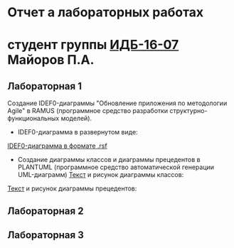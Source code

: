 # Отчет а лабораторных работах
# студент группы [ИДБ-16-07](https://github.com/stankin/design-1/wiki/list-idb-16-07) Майоров П.А.

## Лабораторная 1

Создание IDEF0-диаграммы "Обновление приложения по методологии Agile" в RAMUS (программное средство разработки структурно-функциональных моделей).

- IDEF0-диаграмма в развернутом виде:

[IDEF0-диаграмма в формате .rsf](http://example.com)

- Создание диаграммы классов и диаграммы прецедентов в PLANTUML (программное средство автоматической генерации UML-диаграмм)
[Текст](http://example.com) и рисунок диаграммы классов:


[Текст](http://example.com) и рисунок диаграммы прецедентов:




## Лабораторная 2

## Лабораторная 3



